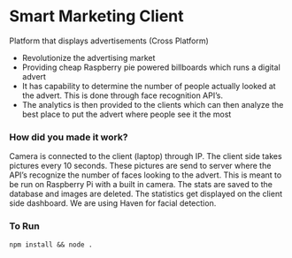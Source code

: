 # Smart Marketing Client
Platform that displays advertisements (Cross Platform)

 - Revolutionize the advertising market
 - Providing cheap Raspberry pie powered billboards which runs a digital advert
 - It has capability to determine the number of people actually looked at the advert. This is done through face recognition API’s. 
 - The analytics is then provided to the clients which can then analyze the best place to put the advert where people see it the most 
	
### How did you made it work?
Camera is connected to the client (laptop) through IP. The client side takes pictures every 10 seconds. These pictures are send to server where the API’s recognize the number of faces looking to the advert. This is meant to be run on Raspberry Pi with a built in camera. The stats are saved to the database and images are deleted. The statistics get displayed on the client side dashboard. We are using Haven for facial detection. 

### To Run
```npm install && node .```